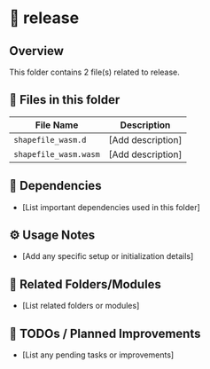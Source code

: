 # 📂 release

## Overview
This folder contains 2 file(s) related to release.

## 📄 Files in this folder

| File Name | Description |
|-----------|-------------|
| `shapefile_wasm.d` | [Add description] |
| `shapefile_wasm.wasm` | [Add description] |

## 🔗 Dependencies
- [List important dependencies used in this folder]

## ⚙️ Usage Notes
- [Add any specific setup or initialization details]

## 🔄 Related Folders/Modules
- [List related folders or modules]

## 🚧 TODOs / Planned Improvements
- [List any pending tasks or improvements]
